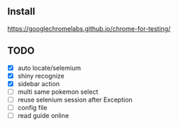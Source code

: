 ## Install

https://googlechromelabs.github.io/chrome-for-testing/

## TODO
- [x] auto locate/selemium
- [x] shiny recognize
- [x] sidebar action
- [ ] multi same pokemon select
- [ ] reuse selenium session after Exception
- [ ] config file
- [ ] read guide online
